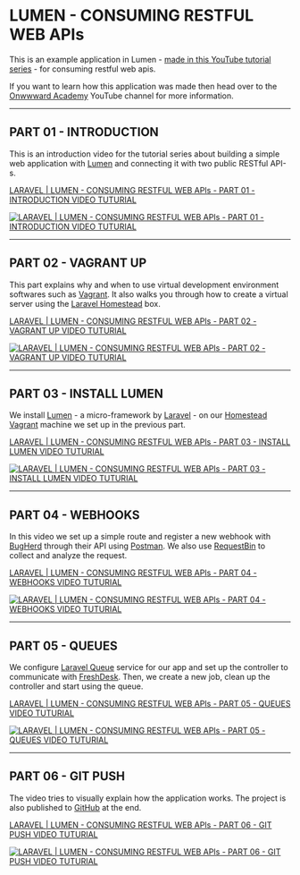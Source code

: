 # LUMEN - CONSUMING RESTFUL WEB APIs

This is an example application in Lumen - [made in this YouTube tutorial series](https://www.youtube.com/playlist?list=PLCrHQ9zkkEIMB3Gbq_D2c8OKS_mEP_BWv) - for consuming restful web apis. 

If you want to learn how this application was made then head over to the [Onwwward Academy](https://www.youtube.com/channel/UCABdZLLRuefXQW4Eo9oi6Jw) YouTube channel for more information.

---
## PART 01 - INTRODUCTION 

This is an introduction video for the tutorial series about building a simple web application with [Lumen](https://lumen.laravel.com) and connecting it with two public RESTful API-s.

[LARAVEL | LUMEN - CONSUMING RESTFUL WEB APIs - PART 01 - INTRODUCTION VIDEO TUTURIAL](https://youtu.be/sLvKT-lW96g)

[![LARAVEL | LUMEN - CONSUMING RESTFUL WEB APIs - PART 01 - INTRODUCTION VIDEO TUTURIAL](http://img.youtube.com/vi/sLvKT-lW96g/mqdefault.jpg)](https://youtu.be/sLvKT-lW96g)

---
## PART 02 - VAGRANT UP 

This part explains why and when to use virtual development environment softwares such as [Vagrant](https://www.vagrantup.com/). It also walks you through how to create a virtual server using the [Laravel Homestead](https://laravel.com/docs/5.2/homestead) box.

[LARAVEL | LUMEN - CONSUMING RESTFUL WEB APIs - PART 02 - VAGRANT UP VIDEO TUTURIAL](https://youtu.be/ZqbhxBAhsS4)

[![LARAVEL | LUMEN - CONSUMING RESTFUL WEB APIs - PART 02 - VAGRANT UP VIDEO TUTURIAL](http://img.youtube.com/vi/ZqbhxBAhsS4/mqdefault.jpg)](https://youtu.be/ZqbhxBAhsS4)

---
## PART 03 - INSTALL LUMEN

We install [Lumen](https://lumen.laravel.com) - a micro-framework by [Laravel](https://laravel.com) - on our [Homestead](https://laravel.com/docs/5.2/homestead) [Vagrant](https://www.vagrantup.com/) machine we set up in the previous part.  

[LARAVEL | LUMEN - CONSUMING RESTFUL WEB APIs - PART 03 - INSTALL LUMEN VIDEO TUTURIAL](https://youtu.be/-cWbhu6SHG0)

[![LARAVEL | LUMEN - CONSUMING RESTFUL WEB APIs - PART 03 - INSTALL LUMEN VIDEO TUTURIAL](http://img.youtube.com/vi/-cWbhu6SHG0/mqdefault.jpg)](https://youtu.be/-cWbhu6SHG0)

---
## PART 04 - WEBHOOKS

In this video we set up a simple route and register a new webhook with [BugHerd](https://bugherd.com/) through their API using [Postman](https://www.getpostman.com/). We also use [RequestBin](https://requestb.in/) to collect and analyze the request.

[LARAVEL | LUMEN - CONSUMING RESTFUL WEB APIs - PART 04 - WEBHOOKS VIDEO TUTURIAL](https://youtu.be/ptWprAWfH2w)

[![LARAVEL | LUMEN - CONSUMING RESTFUL WEB APIs - PART 04 - WEBHOOKS VIDEO TUTURIAL](http://img.youtube.com/vi/ptWprAWfH2w/mqdefault.jpg)](https://youtu.be/ptWprAWfH2w)

---
## PART 05 - QUEUES

We configure [Laravel Queue](https://laravel.com/docs/5.2/queues) service for our app and set up the controller to communicate with [FreshDesk](https://freshdesk.com). Then, we create a new job, clean up the controller and start using the queue. 

[LARAVEL | LUMEN - CONSUMING RESTFUL WEB APIs - PART 05 - QUEUES VIDEO TUTURIAL](https://youtu.be/FX5A5uH8MTQ)

[![LARAVEL | LUMEN - CONSUMING RESTFUL WEB APIs - PART 05 - QUEUES VIDEO TUTURIAL](http://img.youtube.com/vi/FX5A5uH8MTQ/mqdefault.jpg)](https://youtu.be/FX5A5uH8MTQ)

---
## PART 06 - GIT PUSH

The video tries to visually explain how the application works. The project is also published to [GitHub](https://github.com/) at the end. 

[LARAVEL | LUMEN - CONSUMING RESTFUL WEB APIs - PART 06 - GIT PUSH VIDEO TUTURIAL](https://youtu.be/nZFnnGHMwHA)

[![LARAVEL | LUMEN - CONSUMING RESTFUL WEB APIs - PART 06 - GIT PUSH VIDEO TUTURIAL](http://img.youtube.com/vi/nZFnnGHMwHA/mqdefault.jpg)](https://youtu.be/nZFnnGHMwHA)

